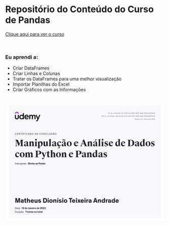 <h1>Repositório do Conteúdo do Curso de Pandas</h1>

<a href="https://www.udemy.com/course/tratamento-de-dados-com-python-e-pandas-primeiros-passos/">Clique aqui para ver o curso</a>

<br />

<h3>Eu aprendi a:</h3>

- Criar DataFrames
- Criar Linhas e Colunas
- Tratar os DataFrames para uma melhor visualização
- Importar Planilhas do Excel
- Criar Gráficos com as Informações

<br />

<Img src="./Github/certificado.jpg"/>
